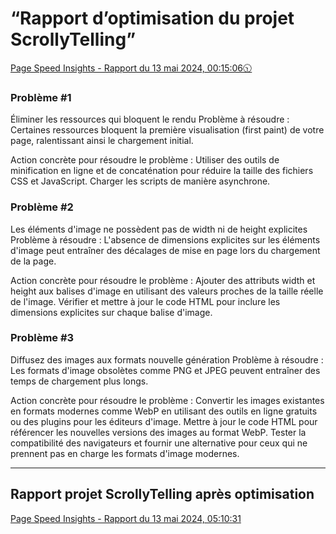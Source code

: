 #  “Rapport d’optimisation du projet ScrollyTelling” 

[Page Speed Insights - Rapport du 13 mai 2024, 00:15:06🕥](https://pagespeed.web.dev/analysis/https-ikrame-tim-momo-com/3xfe116pl4?form_factor=desktop)


### Problème #1
Éliminer les ressources qui bloquent le rendu
Problème à résoudre : Certaines ressources bloquent la première visualisation (first paint) de votre page, ralentissant ainsi le chargement initial.

Action concrète pour résoudre le problème :
Utiliser des outils de minification en ligne et de concaténation pour réduire la taille des fichiers CSS et JavaScript.
Charger les scripts de manière asynchrone.

### Problème #2
Les éléments d'image ne possèdent pas de width ni de height explicites
Problème à résoudre : L'absence de dimensions explicites sur les éléments d'image peut entraîner des décalages de mise en page lors du chargement de la page.

Action concrète pour résoudre le problème :
Ajouter des attributs width et height aux balises d'image en utilisant des valeurs proches de la taille réelle de l'image.
Vérifier et mettre à jour le code HTML pour inclure les dimensions explicites sur chaque balise d'image.

### Problème #3
Diffusez des images aux formats nouvelle génération
Problème à résoudre : Les formats d'image obsolètes comme PNG et JPEG peuvent entraîner des temps de chargement plus longs.

Action concrète pour résoudre le problème :
Convertir les images existantes en formats modernes comme WebP en utilisant des outils en ligne gratuits ou des plugins pour les éditeurs d'image.
Mettre à jour le code HTML pour référencer les nouvelles versions des images au format WebP.
Tester la compatibilité des navigateurs et fournir une alternative pour ceux qui ne prennent pas en charge les formats d'image modernes.



-------------------------------------------------------------------------------------------------------------------------------------------------------------------------------


## Rapport projet ScrollyTelling après optimisation

[Page Speed Insights - Rapport du 13 mai 2024, 05:10:31](https://pagespeed.web.dev/analysis/https-ikrame-tim-momo-com/wlrkcty0p3?form_factor=desktop)


